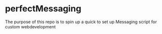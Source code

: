 # perfectMessaging
The purpose of this repo is to spin up a quick to set up Messaging script for custom webdevelopment
